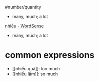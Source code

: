 #number/quantity

- many, much; a lot

[nhiều‎ - WordSense](https://www.wordsense.eu/nhi%E1%BB%81u/)
- many, much; a lot

# common expressions 
- [[nhiều quá]]: too much
- [[nhiều lắm]]: so much
